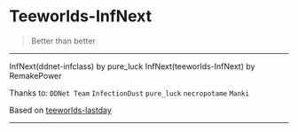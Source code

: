 Teeworlds-InfNext
======
> Better than better

***

InfNext(ddnet-infclass) by pure_luck
InfNext(teeworlds-InfNext) by RemakePower

Thanks to:
`DDNet Team`
`InfectionDust`
`pure_luck`
`necropotame` 
`Manki`

Based on [teeworlds-lastday](https://github.com/RemakePower/teeworlds-lastday)

***